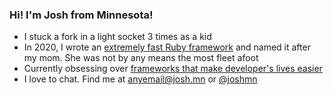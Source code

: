 ### Hi! I'm Josh from Minnesota!

- I stuck a fork in a light socket 3 times as a kid
- In 2020, I wrote an [extremely fast Ruby framework](https://github.com/joshmn/jeanine) and named it after my mom. She was not by any means the most fleet afoot
- Currently obsessing over [frameworks that make developer's lives easier](https://github.com/joshmn/gearhead)
- I love to chat. Find me at anyemail@josh.mn or [@joshmn](https://twitter.com/joshmn)
